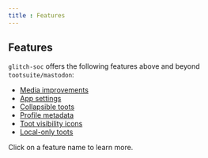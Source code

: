 ```yaml
---
title : Features
---
```


##  Features  ##

`glitch-soc` offers the following features above and beyond `tootsuite/mastodon`:

 -  [Media improvements](./media/)
 -  [App settings](./app-settings/)
 -  [Collapsible toots](./collapsible-toots/)
 -  [Profile metadata](./profile-metadata/)
 -  [Toot visibility icons](./visibility-icons/)
 -  [Local-only toots](./local-only-toots/)

Click on a feature name to learn more.
